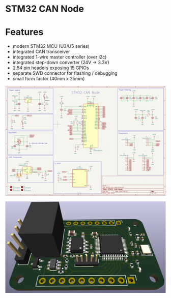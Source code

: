 # STM32 CAN Node

# Features

* modern STM32 MCU (U3/U5 series)
* integrated CAN transceiver
* integrated 1-wire master controller (over i2c)
* integrated step-down converter (24V -> 3.3V)
* 2.54 pin headers exposing 15 GPIOs
* separate SWD connector for flashing / debugging
* small form factor (40mm x 25mm)

![schematics](images/schematics.png "Schematics")

![3d-view](images/3d-view.png "3d-view")